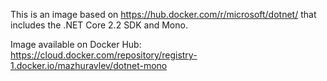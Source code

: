 This is an image based on https://hub.docker.com/r/microsoft/dotnet/
that includes the .NET Core 2.2 SDK and Mono. 

Image available on Docker Hub: https://cloud.docker.com/repository/registry-1.docker.io/mazhuravlev/dotnet-mono
